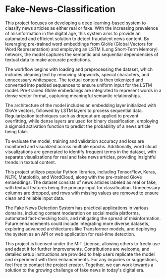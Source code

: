 # Fake-News-Classification
This project focuses on developing a deep learning-based system to classify news articles as either real or fake. With the increasing prevalence of misinformation in the digital age, this system aims to provide an automated and efficient solution to detect fraudulent news content. By leveraging pre-trained word embeddings from GloVe (Global Vectors for Word Representation) and employing an LSTM (Long Short-Term Memory) network, the model captures the semantic and sequential dependencies of textual data to make accurate predictions.

The workflow begins with loading and preprocessing the dataset, which includes cleaning text by removing stopwords, special characters, and unnecessary whitespace. The textual content is then tokenized and converted into padded sequences to ensure uniform input for the LSTM model. Pre-trained GloVe embeddings are integrated to represent words in a dense vector format, capturing meaningful semantic relationships.

The architecture of the model includes an embedding layer initialized with GloVe vectors, followed by LSTM layers to process sequential data. Regularization techniques such as dropout are applied to prevent overfitting, while dense layers are used for binary classification, employing a sigmoid activation function to predict the probability of a news article being fake.

To evaluate the model, training and validation accuracy and loss are monitored and visualized across multiple epochs. Additionally, word cloud visualizations are generated to identify frequent terms in the dataset, with separate visualizations for real and fake news articles, providing insightful trends in textual content.

This project utilizes popular Python libraries, including TensorFlow, Keras, NLTK, Matplotlib, and WordCloud, along with the pre-trained GloVe embeddings. The dataset consists of news articles labeled as real or fake, with textual features being the primary input for classification. Unnecessary columns are dropped, and rows with missing values are removed to ensure clean and reliable input data.

The Fake News Detection System has practical applications in various domains, including content moderation on social media platforms, automated fact-checking tools, and mitigating the spread of misinformation. Future enhancements could include integrating more diverse datasets, exploring advanced architectures like Transformer models, and deploying the system as an API or web application for real-time detection.

This project is licensed under the MIT License, allowing others to freely use and adapt it for further improvements. Contributions are welcome, and detailed setup instructions are provided to help users replicate the model and experiment with their enhancements. For any inquiries or suggestions, feel free to contact the project creator. Together, we can work towards a solution to the growing challenge of fake news in today's digital era.
